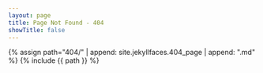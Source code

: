 ```yaml
---
layout: page
title: Page Not Found - 404
showTitle: false
---
```


{% assign path="404/" | append: site.jekyllfaces.404_page | append: ".md" %}
{% include {{ path }} %}